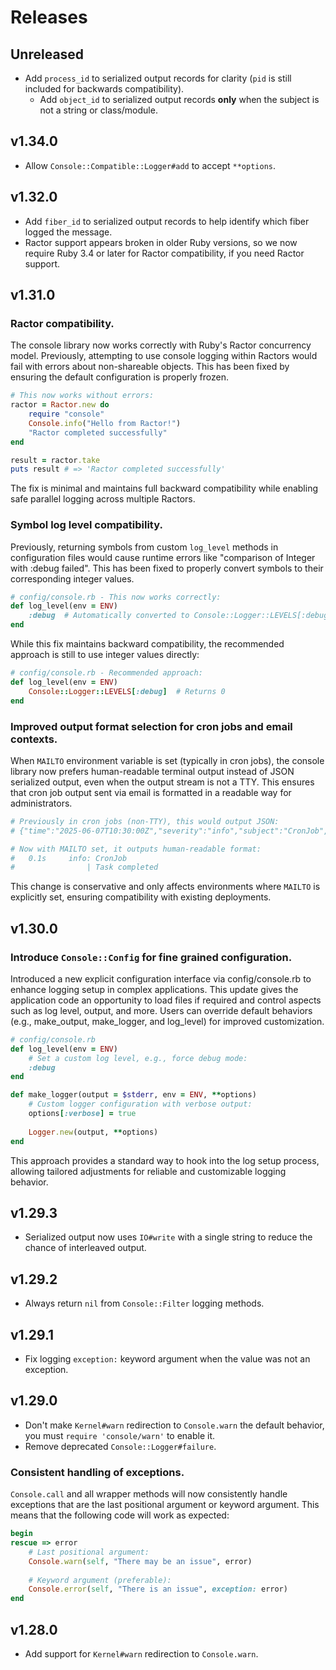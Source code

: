 # Releases

## Unreleased

  - Add `process_id` to serialized output records for clarity (`pid` is still included for backwards compatibility).
	- Add `object_id` to serialized output records **only** when the subject is not a string or class/module.

## v1.34.0

  - Allow `Console::Compatible::Logger#add` to accept `**options`.

## v1.32.0

  - Add `fiber_id` to serialized output records to help identify which fiber logged the message.
  - Ractor support appears broken in older Ruby versions, so we now require Ruby 3.4 or later for Ractor compatibility, if you need Ractor support.

## v1.31.0

### Ractor compatibility.

The console library now works correctly with Ruby's Ractor concurrency model. Previously, attempting to use console logging within Ractors would fail with errors about non-shareable objects. This has been fixed by ensuring the default configuration is properly frozen.

``` ruby
# This now works without errors:
ractor = Ractor.new do
	require "console"
	Console.info("Hello from Ractor!")
	"Ractor completed successfully"
end

result = ractor.take
puts result # => 'Ractor completed successfully'
```

The fix is minimal and maintains full backward compatibility while enabling safe parallel logging across multiple Ractors.

### Symbol log level compatibility.

Previously, returning symbols from custom `log_level` methods in configuration files would cause runtime errors like "comparison of Integer with :debug failed". This has been fixed to properly convert symbols to their corresponding integer values.

``` ruby
# config/console.rb - This now works correctly:
def log_level(env = ENV)
	:debug  # Automatically converted to Console::Logger::LEVELS[:debug]
end
```

While this fix maintains backward compatibility, the recommended approach is still to use integer values directly:

``` ruby
# config/console.rb - Recommended approach:
def log_level(env = ENV)
	Console::Logger::LEVELS[:debug]  # Returns 0
end
```

### Improved output format selection for cron jobs and email contexts.

When `MAILTO` environment variable is set (typically in cron jobs), the console library now prefers human-readable terminal output instead of JSON serialized output, even when the output stream is not a TTY. This ensures that cron job output sent via email is formatted in a readable way for administrators.

``` ruby
# Previously in cron jobs (non-TTY), this would output JSON:
# {"time":"2025-06-07T10:30:00Z","severity":"info","subject":"CronJob","message":["Task completed"]}

# Now with MAILTO set, it outputs human-readable format:
#   0.1s     info: CronJob
#                | Task completed
```

This change is conservative and only affects environments where `MAILTO` is explicitly set, ensuring compatibility with existing deployments.

## v1.30.0

### Introduce `Console::Config` for fine grained configuration.

Introduced a new explicit configuration interface via config/console.rb to enhance logging setup in complex applications. This update gives the application code an opportunity to load files if required and control aspects such as log level, output, and more. Users can override default behaviors (e.g., make\_output, make\_logger, and log\_level) for improved customization.

``` ruby
# config/console.rb
def log_level(env = ENV)
	# Set a custom log level, e.g., force debug mode:
	:debug
end

def make_logger(output = $stderr, env = ENV, **options)
	# Custom logger configuration with verbose output:
	options[:verbose] = true
	
	Logger.new(output, **options)
end
```

This approach provides a standard way to hook into the log setup process, allowing tailored adjustments for reliable and customizable logging behavior.

## v1.29.3

  - Serialized output now uses `IO#write` with a single string to reduce the chance of interleaved output.

## v1.29.2

  - Always return `nil` from `Console::Filter` logging methods.

## v1.29.1

  - Fix logging `exception:` keyword argument when the value was not an exception.

## v1.29.0

  - Don't make `Kernel#warn` redirection to `Console.warn` the default behavior, you must `require 'console/warn'` to enable it.
  - Remove deprecated `Console::Logger#failure`.

### Consistent handling of exceptions.

`Console.call` and all wrapper methods will now consistently handle exceptions that are the last positional argument or keyword argument. This means that the following code will work as expected:

``` ruby
begin
rescue => error
	# Last positional argument:
	Console.warn(self, "There may be an issue", error)
	
	# Keyword argument (preferable):
	Console.error(self, "There is an issue", exception: error)
end
```

## v1.28.0

  - Add support for `Kernel#warn` redirection to `Console.warn`.
